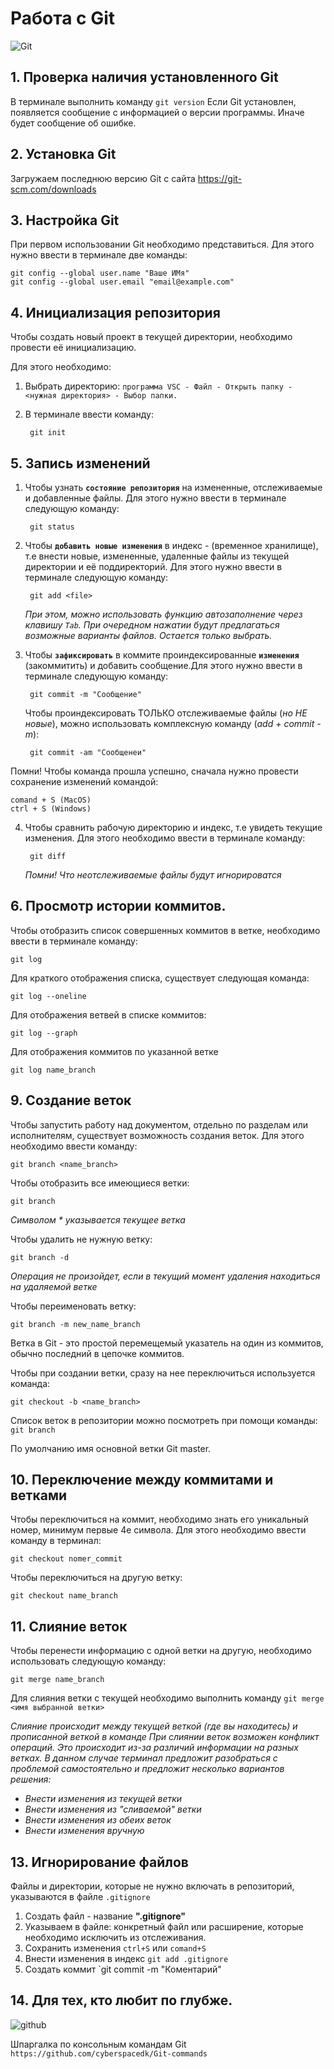 # Работа с Git
![Git](GITImages.png)
## 1. Проверка наличия установленного Git
В терминале выполнить команду `git version`
Если Git установлен, появляется сообщение с информацией о версии программы. Иначе будет сообщение об ошибке.
## 2. Установка Git
Загружаем последнюю версию Git с сайта https://git-scm.com/downloads
## 3. Настройка Git
При первом использовании Git необходимо представиться. Для этого нужно ввести в терминале две команды:
```
git config --global user.name "Ваше ИМя"
git config --global user.email "email@example.com"
```
## 4. Инициализация репозитория

Чтобы создать новый проект в текущей директории, необходимо провести её инициализацию. 

Для этого необходимо:
1. Выбрать директорию: `программа VSC - Файл - Открыть папку - <нужная директория> - Выбор папки.` 
2. В терминале ввести команду:

        git init
## 5. Запись изменений
1. Чтобы узнать **`состояние репозитория`** на измененные, отслеживаемые и добавленные файлы. Для этого нужно ввести в терминале следующую команду:

        git status
2. Чтобы **`добавить новые изменения`** в индекс - (временное хранилище), т.е внести новые, измененные, удаленные файлы из текущей директории и её поддиректорий. Для этого нужно ввести в терминале следующую команду:

        git add <file>

    *При этом, можно использовать функцию автозаполнение через клавишу `Tab`. При очередном нажатии будут предлагаться возможные варианты файлов. Остается только выбрать.*
3. Чтобы **`зафиксировать`** в коммите проиндексированные **`изменения`** (закоммитить) и добавить сообщение.Для этого нужно ввести в терминале следующую команду:

        git commit -m "Сообщение"
    Чтобы проиндексировать ТОЛЬКО отслеживаемые файлы (*но НЕ новые*), можно использовать комплексную команду (*add + commit -m*):

        git commit -am "Сообщенеи"
Помни! Чтобы команда прошла успешно, сначала нужно провести сохранение изменений командой:

    comand + S (MacOS)
    ctrl + S (Windows)
4. Чтобы сравнить рабочую директорию и индекс, т.е увидеть текущие изменения. Для этого необходимо ввести в терминале команду:

        git diff
     *Помни! Что неотслеживаемые файлы будут игнорироватся*
## 6. Просмотр истории коммитов.
Чтобы отобразить список совершенных коммитов в ветке, необходимо ввести в терминале команду:

    git log
Для краткого отображения списка, существует следующая команда:

    git log --oneline

Для отображения ветвей в списке коммитов:

    git log --graph
Для отображения коммитов по указанной ветке

    git log name_branch
## 9. Создание веток
Чтобы запустить работу над документом, отдельно по разделам или исполнителям, существует возможность создания веток. Для этого необходимо ввести команду:

    git branch <name_branch>
Чтобы отобразить все имеющиеся ветки:

    git branch
*Символом * указывается текущее ветка*

Чтобы удалить не нужную ветку:

    git branch -d
*Операция не произойдет, если в текущий момент удаления находиться на удаляемой ветке*

Чтобы переименовать ветку:

    git branch -m new_name_branch

Ветка в Git - это простой перемещемый указатель на один из коммитов, обычно последний в цепочке коммитов. 

Чтобы при создании ветки, сразу на нее переключиться используется команда:
    
    git checkout -b <name_branch>
Список веток в репозитории можно посмотреть при помощи команды:
`git branch`

По умолчанию имя основной ветки Git master.
## 10. Переключение между коммитами и ветками
Чтобы переключиться на коммит, необходимо знать его уникальный номер, минимум первые 4е символа. Для этого необходимо ввести команду в терминал:

    git checkout nomer_commit
Чтобы переключиться на другую ветку:

    git checkout name_branch
## 11. Слияние веток
Чтобы перенести информацию с одной ветки на другую, необходимо использовать следующую команду:

    git merge name_branch

Для слияния ветки с текущей необходимо выполнить команду 
`git merge <имя выбранной ветки>`

*Слияние происходит между текущей веткой (где вы находитесь) и прописанной веткой в команде*
*При слиянии веток возможен конфликт операций. Это происходит из-за различий информации на разных ветках. В данном случае терминал предложит разобраться с проблемой самостоятельно и предложит несколько вариантов решения:*
* *Внести изменения из текущей ветки*
* *Внести изменения из "сливаемой" ветки*
* *Внести изменения из обеих веток*
* *Внести изменения вручную* 


## 13. Игнорирование файлов
Файлы и директории, которые не нужно включать в репозиторий, указываются в файле `.gitignore`

1. Создать файл - название **".gitignore"**
2. Указываем в файле: конкретный файл или расширение, которые необходимо исключить из отслеживания.
3. Сохранить изменения `ctrl+S` или `comand+S`
4. Внести изменения в индекс `git add .gitignore`
5. Создать коммит `git commit -m "Коментарий"
## 14. Для тех, кто любит по глубже.

![github](github.png)

Шпаргалка по консольным командам Git
`https://github.com/cyberspacedk/Git-commands`
